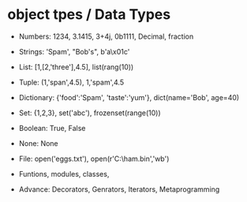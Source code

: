 # object tpes / Data Types

- Numbers: 1234, 3.1415, 3+4j, 0b1111, Decimal, fraction
- Strings: 'Spam', "Bob's", b'a\x01c'
- List: [1,[2,'three'],4.5], list(rang(10))
- Tuple: (1,'span',4.5), 1,'spam',4.5
- Dictionary: {'food':'Spam', 'taste':'yum'}, dict(name='Bob', age=40)
- Set: {1,2,3}, set('abc'), frozenset(range(10))
- Boolean: True, False
- None: None

- File: open('eggs.txt'), open(r'C:\ham.bin','wb')
- Funtions, modules, classes,

- Advance: Decorators, Genrators, Iterators, Metaprogramming
